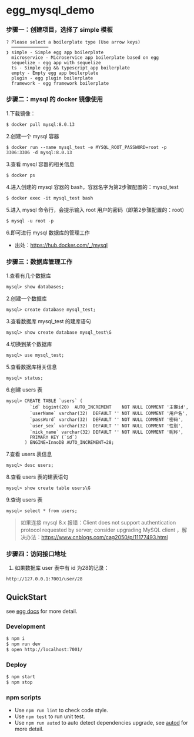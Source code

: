 # egg_mysql_demo

### 步骤一：创建项目，选择了 simple 模板
```
? Please select a boilerplate type (Use arrow keys)
  ──────────────
❯ simple - Simple egg app boilerplate
  microservice - Microservice app boilerplate based on egg
  sequelize - egg app with sequelize
  ts - Simple egg && typescript app boilerplate
  empty - Empty egg app boilerplate
  plugin - egg plugin boilerplate
  framework - egg framework boilerplate
```

### 步骤二：mysql 的 docker 镜像使用
1.下载镜像：
```
$ docker pull mysql:8.0.13
```
2.创建一个 mysql 容器
```
$ docker run --name mysql_test -e MYSQL_ROOT_PASSWORD=root -p 3306:3306 -d mysql:8.0.13
```
3.查看 mysql 容器的相关信息
```
$ docker ps
```
4.进入创建的 mysql 容器的 bash，容器名字为第2步骤配置的：mysql_test
```
$ docker exec -it mysql_test bash
```
5.进入 mysql 命令行，会提示输入 root 用户的密码（即第2步骤配置的：root）
```
$ mysql -u root -p
```
6.即可进行 mysql 数据库的管理工作
* 出处：https://hub.docker.com/_/mysql

### 步骤三：数据库管理工作
1.查看有几个数据库
```
mysql> show databases;
```
2.创建一个数据库
```
mysql> create database mysql_test;
```
3.查看数据库 mysql_test 的建库语句
```
mysql> show create database mysql_test\G
```
4.切换到某个数据库
```
mysql> use mysql_test;
```
5.查看数据库相关信息
```
mysql> status;
```
6.创建 users 表
```
mysql> CREATE TABLE `users` (
         `id` bigint(20)  AUTO_INCREMENT    NOT NULL COMMENT '主键id',
         `userName` varchar(32)  DEFAULT '' NOT NULL COMMENT '用户名',
         `passWord` varchar(32)  DEFAULT '' NOT NULL COMMENT '密码',
         `user_sex` varchar(32)  DEFAULT '' NOT NULL COMMENT '性别',
         `nick_name` varchar(32) DEFAULT '' NOT NULL COMMENT '昵称',
         PRIMARY KEY (`id`)
       ) ENGINE=InnoDB AUTO_INCREMENT=28;
```
7.查看 users 表信息
```
mysql> desc users;
```
8.查看 users 表的建表语句
```
mysql> show create table users\G
```
9.查询 users 表
```
mysql> select * from users;
```
> 如果连接 mysql 8.x 报错：Client does not support authentication protocol requested by server; consider upgrading MySQL client ，解决办法：https://www.cnblogs.com/cag2050/p/11177493.html

### 步骤四：访问接口地址
1. 如果数据库 user 表中有 id 为28的记录：
```
http://127.0.0.1:7001/user/28
```

## QuickStart

<!-- add docs here for user -->

see [egg docs][egg] for more detail.

### Development

```bash
$ npm i
$ npm run dev
$ open http://localhost:7001/
```

### Deploy

```bash
$ npm start
$ npm stop
```

### npm scripts

- Use `npm run lint` to check code style.
- Use `npm test` to run unit test.
- Use `npm run autod` to auto detect dependencies upgrade, see [autod](https://www.npmjs.com/package/autod) for more detail.


[egg]: https://eggjs.org
